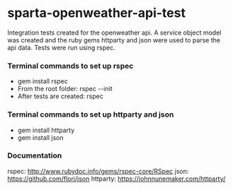 # sparta-openweather-api-test
Integration tests created for the openweather api. A service object model was created and the ruby gems httparty and json were used to parse the api data. Tests were run using rspec.

### Terminal commands to set up rspec
* gem install rspec
* From the root folder: rspec --init
* After tests are created: rspec

### Terminal commands to set up httparty and json
* gem install httparty
* gem install json

### Documentation
rspec: http://www.rubydoc.info/gems/rspec-core/RSpec
json: https://github.com/flori/json
httparty: https://johnnunemaker.com/httparty/
